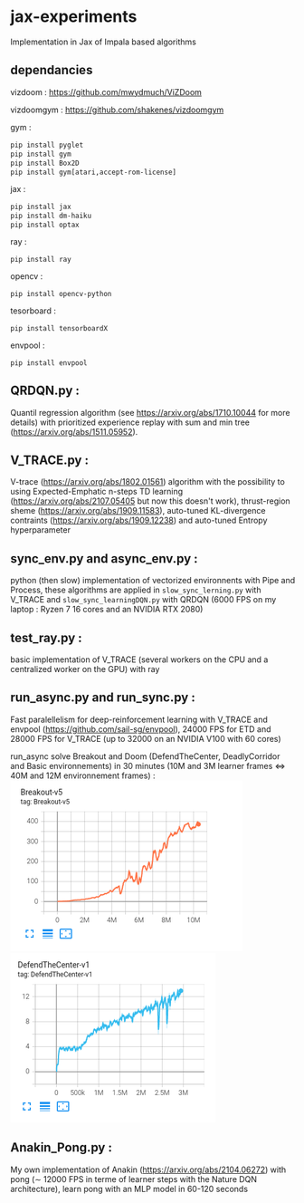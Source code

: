 # jax-experiments

Implementation in Jax of Impala based algorithms

## dependancies
vizdoom : https://github.com/mwydmuch/ViZDoom  

vizdoomgym : https://github.com/shakenes/vizdoomgym  

gym :  

    pip install pyglet
    pip install gym
    pip install Box2D
    pip install gym[atari,accept-rom-license]

jax :  

    pip install jax
    pip install dm-haiku
    pip install optax

ray :  

    pip install ray

opencv :  

    pip install opencv-python

tesorboard :  

    pip install tensorboardX

envpool :  

    pip install envpool

## QRDQN.py : 
Quantil regression algorithm (see https://arxiv.org/abs/1710.10044 for more details) with prioritized experience replay with sum and min tree (https://arxiv.org/abs/1511.05952).

## V_TRACE.py : 

V-trace (https://arxiv.org/abs/1802.01561) algorithm with the possibility to using Expected-Emphatic n-steps TD learning (https://arxiv.org/abs/2107.05405 but now this doesn't work), thrust-region sheme (https://arxiv.org/abs/1909.11583), auto-tuned KL-divergence contraints (https://arxiv.org/abs/1909.12238) and auto-tuned Entropy hyperparameter

## sync_env.py and async_env.py :
python (then slow) implementation of vectorized environnents with Pipe and Process, these algorithms are applied in `slow_sync_lerning.py` with V_TRACE and `slow_sync_learningDQN.py` with QRDQN (6000 FPS on my laptop : Ryzen 7 16 cores and an NVIDIA RTX 2080)

## test_ray.py :
basic implementation of V_TRACE (several workers on the CPU and a centralized worker on the GPU) with ray

## run_async.py and run_sync.py : 
Fast paralellelism for deep-reinforcement learning with V_TRACE and envpool (https://github.com/sail-sg/envpool), 24000 FPS for ETD and 28000 FPS for V_TRACE (up to 32000 on an NVIDIA V100 with 60 cores)

run_async solve Breakout and Doom (DefendTheCenter, DeadlyCorridor and Basic environnements) in 30 minutes (10M and 3M learner frames $\Leftrightarrow$ 40M and 12M environnement frames) :  
![](images/V_TRACE_Breakout.png)
![](images/V_TRACE_DefendTheCenter.png)

## Anakin_Pong.py : 

My own implementation of Anakin (https://arxiv.org/abs/2104.06272) with pong ($\sim$ 12000 FPS in terme of learner steps with the Nature DQN architecture), learn pong with an MLP model in 60-120 seconds

